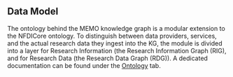 ## Data Model

The ontology behind the MEMO knowledge graph is a modular extension to the NFDICore ontology. To distinguish between data providers, services,
and the actual research data they ingest into the KG, the module is divided into a layer for Research Information (the Research Information Graph (RIG),
and for Research Data (the Research Data Graph (RDG)).
A dedicated documentation can be found under the [Ontology](ontology.md) tab.
